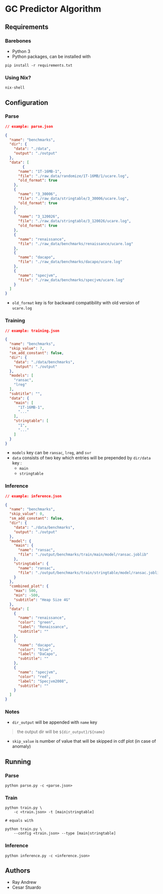 # GC Predictor Algorithm

## Requirements

### Barebones

- Python 3
- Python packages, can be installed with

``` shell
pip install -r requirements.txt
```

### Using Nix?

``` shell
nix-shell
```

## Configuration

### Parse

``` json
// example: parse.json

{
  "name": "benchmarks",
  "dir": {
    "data": "./data",
    "output": "./output"
  },
  "data": [
        {
      "name": "1T-16MB-1",
      "file": "./raw_data/randomize/1T-16MB/1/ucare.log",
      "old_format": true
    },
    {
      "name": "3_30006",
      "file": "./raw_data/stringtable/3_30006/ucare.log",
      "old_format": true
    },
    {
      "name": "3_120026",
      "file": "./raw_data/stringtable/3_120026/ucare.log",
      "old_format": true
    },
    {
      "name": "renaissance",
      "file": "./raw_data/benchmarks/renaissance/ucare.log"
    },
    {
      "name": "dacapo",
      "file": "./raw_data/benchmarks/dacapo/ucare.log"
    },
    {
      "name": "specjvm",
      "file": "./raw_data/benchmarks/specjvm/ucare.log"
    }
  ]
}
```

- `old_format` key is for backward compatibility with old version of `ucare.log`

### Training

``` json
// example: training.json

{
  "name": "benchmarks",
  "skip_value": 7,
  "sm_add_constant": false,
  "dir": {
    "data": "./data/benchmarks",
    "output": "./output"
  },
  "models": [
    "ransac",
    "lreg"
  ],
  "subtitle": "",
  "data": {
    "main": [
      "1T-16MB-1",
      "..."
    ],
    "stringtable": [
      "1",
      "..."
    ]
  }
}
```

- `models` key can be `ransac`, `lreg`, and `svr`
- `data` consists of two key which entries will be prepended by `dir/data` key :
  - `main`
  - `stringtable`

### Inference

``` json
// example: inference.json

{
  "name": "benchmarks",
  "skip_value": 0,
  "sm_add_constant": false,
  "dir": {
    "data": "./data/benchmarks",
    "output": "./output"
  },
  "model": {
    "main": {
      "name": "ransac",
      "file": "./output/benchmarks/train/main/model/ransac.joblib"
    },
    "stringtable": {
      "name": "ransac",
      "file": "./output/benchmarks/train/stringtable/model/ransac.joblib"
    }
  },
  "combined_plot": {
    "max": 500,
    "min": -500,
    "subtitle": "Heap Size 4G"
  },
  "data": [
    {
      "name": "renaissance",
      "color": "green",
      "label": "Renaissance",
      "subtitle": ""
    },
    {
      "name": "dacapo",
      "color": "blue",
      "label": "DaCapo",
      "subtitle": ""
    },
    {
      "name": "specjvm",
      "color": "red",
      "label": "Specjvm2008",
      "subtitle": ""
    }
  ]
}
```

### Notes

- `dir_output` will be appended with `name` key

> the output dir will be `${dir_output}/${name}`

- `skip_value` is number of value that will be skipped in cdf plot (in case of anomaly)


## Running

### Parse

``` shell
python parse.py -c <parse.json>
```

### Train

``` shell
python train.py \
    -c <train.json> -t [main|stringtable]
    
# equals with

python train.py \
    --config <train.json> --type [main|stringtable]
```

### Inference

``` shell
python inference.py -c <inference.json>
```

## Authors

- Ray Andrew
- Cesar Stuardo
